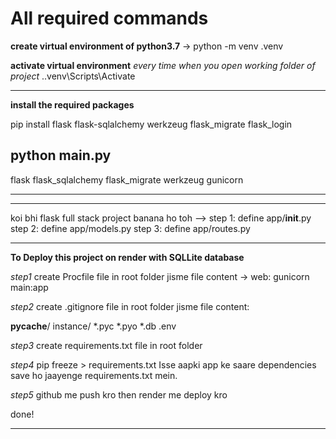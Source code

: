 # All required commands

**create virtual environment of python3.7** ->
python -m venv .venv   

**activate virtual environment** *every time when you open working folder of project*
.\.venv\Scripts\Activate

---------------------------------------------------------------
**install the required packages**

pip install flask flask-sqlalchemy werkzeug flask_migrate flask_login

 python main.py
---------------------
flask
flask_sqlalchemy
flask_migrate
werkzeug
gunicorn

-----------------------

-------------------------------------------------------------
koi bhi flask full stack project banana ho toh -->
step 1: define app/__init__.py
step 2: define app/models.py
step 3: define app/routes.py


------------------------------------
**To Deploy this project on render with SQLLite database**

*step1*
create Procfile file in root folder
jisme file content -> web: gunicorn main:app

*step2*
create .gitignore file in root folder
jisme file content:

__pycache__/
instance/
*.pyc
*.pyo
*.db
.env

*step3*
create requirements.txt file in root folder

*step4*
pip freeze > requirements.txt
Isse aapki app ke saare dependencies save ho jaayenge requirements.txt mein.

*step5*
github me push kro then render me deploy kro

done!

------------------------------------------------------------
